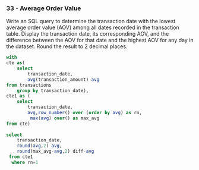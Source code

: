 ###  33 - Average Order Value

Write an SQL query to determine the transaction date with the lowest average order value (AOV) among all dates recorded in the transaction table. Display the transaction date, its corresponding AOV, and the difference between the AOV for that date and the highest AOV for any day in the dataset. Round the result to 2 decimal places.




```sql
with 
cte as(
	select 
  		transaction_date,
  		avg(transaction_amount) avg 
from transactions
	group by transaction_date),
cte1 as (
  	select 
  		transaction_date,
  		avg,row_number() over (order by avg) as rn,
 		 max(avg) over() as max_avg 
from cte)
  
select 
	transaction_date,
    round(avg,2) avg,
    round(max_avg-avg,2) diff-avg
 from cte1
  where rn=1
```

